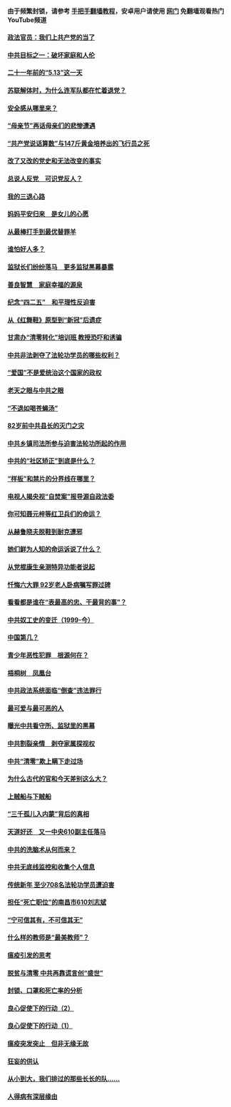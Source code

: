 #### 由于频繁封锁，请参考 [手把手翻墙教程](https://github.com/gfw-breaker/guides/wiki/)，安卓用户请使用 [网门](https://github.com/gfw-breaker/nogfw/blob/master/dl.md?t=05152200) 免翻墙观看热门YouTube频道 

#### [政法官员：我们上共产党的当了](../pages/19/425351.md?t=05152200) 

#### [中共目标之一：破坏家庭和人伦](../pages/19/424454.md?t=05152200) 

#### [二十一年前的“5.13”这一天](../pages/19/424814.md?t=05152200) 

#### [苏联解体时，为什么连军队都在忙着退党？](../pages/19/424335.md?t=05152200) 

#### [安全感从哪里来？](../pages/19/424336.md?t=05152200) 

#### [“母亲节”再话母亲们的悲惨遭遇](../pages/19/424234.md?t=05152200) 

#### [“共产党说话算数”与147斤黄金培养出的飞行员之死](../pages/19/424115.md?t=05152200) 

#### [改了又改的党史和无法改变的事实](../pages/19/424037.md?t=05152200) 

#### [总说人反党　可识党反人？](../pages/19/423820.md?t=05152200) 

#### [我的三退心路](../pages/19/423876.md?t=05152200) 

#### [妈妈平安归来　是女儿的心愿](../pages/19/423947.md?t=05152200) 

#### [从最棒打手到最优替罪羊](../pages/19/423819.md?t=05152200) 

#### [谁怕好人多？](../pages/19/423774.md?t=05152200) 

#### [监狱长们纷纷落马　更多监狱黑幕暴露](../pages/19/423787.md?t=05152200) 

#### [善良智慧　家庭幸福的源泉](../pages/19/423632.md?t=05152200) 

#### [纪念“四二五”　和平理性反迫害](../pages/19/423660.md?t=05152200) 

#### [从《红舞鞋》原型到“新冠”后遗症](../pages/19/423509.md?t=05152200) 

#### [甘肃办“清零转化”培训班 教授恐吓和诱骗](../pages/19/423498.md?t=05152200) 

#### [中共非法剥夺了法轮功学员的哪些权利？](../pages/19/423392.md?t=05152200) 

#### [“爱国”不是爱统治这个国家的政权](../pages/19/423029.md?t=05152200) 

#### [老天之眼与中共之眼](../pages/19/423378.md?t=05152200) 

#### [“不退如喝苍蝇汤”](../pages/19/423287.md?t=05152200) 

#### [82岁前中共县长的灭门之灾](../pages/19/423055.md?t=05152200) 

#### [中共乡镇司法所参与迫害法轮功所起的作用](../pages/19/423064.md?t=05152200) 

#### [中共的“社区矫正”到底是什么？](../pages/19/422870.md?t=05152200) 

#### [“样板”和禁片的分界线在哪里？](../pages/19/422704.md?t=05152200) 

#### [电视人揭央视“自焚案”报导源自政法委](../pages/19/422770.md?t=05152200) 

#### [你可知聂元梓等红卫兵们的命运？](../pages/19/422848.md?t=05152200) 

#### [从赫鲁晓夫脱鞋到耐克遭邪](../pages/19/422826.md?t=05152200) 

#### [她们鲜为人知的命运诉说了什么？](../pages/19/422754.md?t=05152200) 

#### [从党棍康生亲测特异功能者说起](../pages/19/422657.md?t=05152200) 

#### [忏悔六大罪 92岁老人卧病嘱写罪过碑](../pages/19/422750.md?t=05152200) 

#### [看看都是谁在“表最高的忠、干最背的事”？](../pages/19/422703.md?t=05152200) 

#### [中共奴工史的变迁（1999-今）](../pages/19/422656.md?t=05152200) 

#### [中国第几？](../pages/19/422496.md?t=05152200) 

#### [青少年恶性犯罪　根源何在？](../pages/19/422449.md?t=05152200) 

#### [梧桐树　凤凰台](../pages/19/422442.md?t=05152200) 

#### [中共政法系统面临“倒查”违法罪行](../pages/19/422497.md?t=05152200) 

#### [最可爱与最可恶的人](../pages/19/422448.md?t=05152200) 

#### [曝光中共看守所、监狱里的黑幕](../pages/19/422390.md?t=05152200) 

#### [中共割裂亲情　剥夺家属探视权](../pages/19/422364.md?t=05152200) 

#### [中共“清零”欺上瞒下走过场](../pages/19/422306.md?t=05152200) 

#### [为什么古代的官和今天差别这么大？](../pages/19/422228.md?t=05152200) 

#### [上贼船与下贼船](../pages/19/422276.md?t=05152200) 

#### [“三千孤儿入内蒙”背后的真相](../pages/19/422229.md?t=05152200) 

#### [天道好还　又一中央610副主任落马](../pages/19/422155.md?t=05152200) 

#### [中共的洗脑术从何而来？](../pages/19/422154.md?t=05152200) 

#### [中共无底线监控和收集个人信息](../pages/19/422039.md?t=05152200) 

#### [传统新年 至少708名法轮功学员遭迫害](../pages/19/421946.md?t=05152200) 

#### [担任“死亡职位”的南昌市610刘志斌](../pages/19/421957.md?t=05152200) 

#### [“宁可信其有，不可信其无”](../pages/19/421691.md?t=05152200) 

#### [什么样的教师是“最美教师”？](../pages/19/421755.md?t=05152200) 

#### [瘟疫引发的思考](../pages/19/421594.md?t=05152200) 

#### [脱贫与清零 中共再靠谎言创“盛世”](../pages/19/421590.md?t=05152200) 

#### [封锁、口罩和死亡率的分析](../pages/19/421495.md?t=05152200) 

#### [良心促使下的行动（2）](../pages/19/421361.md?t=05152200) 

#### [良心促使下的行动（1）](../pages/19/421302.md?t=05152200) 

#### [瘟疫突发突止　但非无缘无故](../pages/19/421281.md?t=05152200) 

#### [狂妄的供认](../pages/19/421199.md?t=05152200) 

#### [从小到大，我们排过的那些长长的队……](../pages/19/421243.md?t=05152200) 

#### [人得病有深层缘由](../pages/19/420864.md?t=05152200) 

